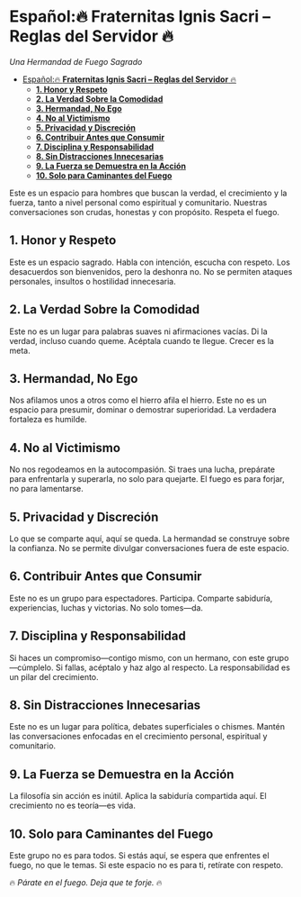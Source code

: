 # Español:🔥 **Fraternitas Ignis Sacri – Reglas del Servidor** 🔥

_Una Hermandad de Fuego Sagrado_

- [Español:🔥 **Fraternitas Ignis Sacri – Reglas del Servidor** 🔥](#español-fraternitas-ignis-sacri--reglas-del-servidor-)
  - [**1. Honor y Respeto**](#1-honor-y-respeto)
  - [**2. La Verdad Sobre la Comodidad**](#2-la-verdad-sobre-la-comodidad)
  - [**3. Hermandad, No Ego**](#3-hermandad-no-ego)
  - [**4. No al Victimismo**](#4-no-al-victimismo)
  - [**5. Privacidad y Discreción**](#5-privacidad-y-discreción)
  - [**6. Contribuir Antes que Consumir**](#6-contribuir-antes-que-consumir)
  - [**7. Disciplina y Responsabilidad**](#7-disciplina-y-responsabilidad)
  - [**8. Sin Distracciones Innecesarias**](#8-sin-distracciones-innecesarias)
  - [**9. La Fuerza se Demuestra en la Acción**](#9-la-fuerza-se-demuestra-en-la-acción)
  - [**10. Solo para Caminantes del Fuego**](#10-solo-para-caminantes-del-fuego)


Este es un espacio para hombres que buscan la verdad, el crecimiento y la fuerza, tanto a nivel personal como espiritual y comunitario. Nuestras conversaciones son crudas, honestas y con propósito. Respeta el fuego.

## **1\. Honor y Respeto**

Este es un espacio sagrado. Habla con intención, escucha con respeto. Los desacuerdos son bienvenidos, pero la deshonra no. No se permiten ataques personales, insultos o hostilidad innecesaria.

## **2\. La Verdad Sobre la Comodidad**

Este no es un lugar para palabras suaves ni afirmaciones vacías. Di la verdad, incluso cuando queme. Acéptala cuando te llegue. Crecer es la meta.

## **3\. Hermandad, No Ego**

Nos afilamos unos a otros como el hierro afila el hierro. Este no es un espacio para presumir, dominar o demostrar superioridad. La verdadera fortaleza es humilde.

## **4\. No al Victimismo**

No nos regodeamos en la autocompasión. Si traes una lucha, prepárate para enfrentarla y superarla, no solo para quejarte. El fuego es para forjar, no para lamentarse.

## **5\. Privacidad y Discreción**

Lo que se comparte aquí, aquí se queda. La hermandad se construye sobre la confianza. No se permite divulgar conversaciones fuera de este espacio.

## **6\. Contribuir Antes que Consumir**

Este no es un grupo para espectadores. Participa. Comparte sabiduría, experiencias, luchas y victorias. No solo tomes—da.

## **7\. Disciplina y Responsabilidad**

Si haces un compromiso—contigo mismo, con un hermano, con este grupo—cúmplelo. Si fallas, acéptalo y haz algo al respecto. La responsabilidad es un pilar del crecimiento.

## **8\. Sin Distracciones Innecesarias**

Este no es un lugar para política, debates superficiales o chismes. Mantén las conversaciones enfocadas en el crecimiento personal, espiritual y comunitario.

## **9\. La Fuerza se Demuestra en la Acción**

La filosofía sin acción es inútil. Aplica la sabiduría compartida aquí. El crecimiento no es teoría—es vida.

## **10\. Solo para Caminantes del Fuego**

Este grupo no es para todos. Si estás aquí, se espera que enfrentes el fuego, no que le temas. Si este espacio no es para ti, retírate con respeto.

🔥 _Párate en el fuego. Deja que te forje._ 🔥
